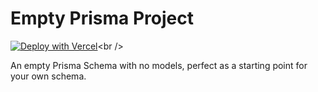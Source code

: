 # Empty Prisma Project

[![Deploy with Vercel](https://vercel.com/button)](https://vercel.com/new/import?repository-url=https%3A%2F%2Fgithub.com%2Fgzuzmark%2Ftrax&env=DATABASE_URL,DATABASE_MIGRATE_URL,PRISMA_CLIENT_ENGINE_TYPE&envDescription=Database%20connection%20strings%20your%20app%20depends%20on.%20You%20should%20switch%20back%20to%20the%20Prisma%20Data%20Platform%20to%20figure%20out%20what%20values%20to%20input%20here.)<br />

An empty Prisma Schema with no models, perfect as a starting point for your own schema.
